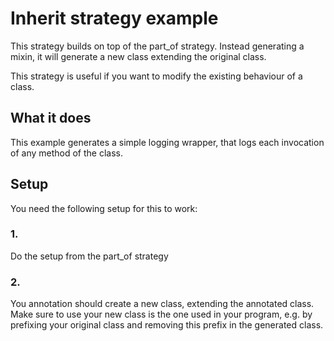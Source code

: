 # Inherit strategy example

This strategy builds on top of the part_of strategy.
Instead generating a mixin, it will generate a new class extending the original class.

This strategy is useful if you want to modify the existing behaviour of a class.

## What it does

This example generates a simple logging wrapper, that logs each invocation of any method of the class.

## Setup

You need the following setup for this to work:

### 1. 

Do the setup from the part_of strategy

### 2.

You annotation should create a new class, extending the annotated class. 
Make sure to use your new class is the one used in your program, 
e.g. by prefixing your original class and removing this prefix in the generated class.
